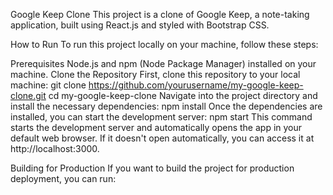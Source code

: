 Google Keep Clone
This project is a clone of Google Keep, a note-taking application, built using React.js and styled with Bootstrap CSS.

How to Run
To run this project locally on your machine, follow these steps:

Prerequisites
Node.js and npm (Node Package Manager) installed on your machine.
Clone the Repository
First, clone this repository to your local machine:
git clone https://github.com/yourusername/my-google-keep-clone.git
cd my-google-keep-clone
Navigate into the project directory and install the necessary dependencies:
npm install
Once the dependencies are installed, you can start the development server:
npm start
This command starts the development server and automatically opens the app in your default web browser. If it doesn't open automatically, you can access it at http://localhost:3000.

Building for Production
If you want to build the project for production deployment, you can run:
